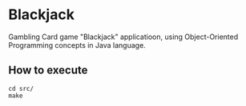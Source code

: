 # Blackjack

Gambling Card game "Blackjack" applicatioon, using Object-Oriented Programming concepts in Java language.

## How to execute

```
cd src/
make
```

